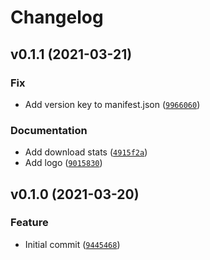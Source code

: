 # Changelog

<!--next-version-placeholder-->

## v0.1.1 (2021-03-21)
### Fix
* Add version key to manifest.json ([`9966060`](https://github.com/alandtse/pr_custom_component/commit/9966060a08d124a69c079947c317f4dd3841d0da))

### Documentation
* Add download stats ([`4915f2a`](https://github.com/alandtse/pr_custom_component/commit/4915f2aface4765989e67ab186f4f5b5f45ffd2d))
* Add logo ([`9015830`](https://github.com/alandtse/pr_custom_component/commit/90158300803a25989dab8953bd9eb77a982a2792))

## v0.1.0 (2021-03-20)
### Feature
* Initial commit ([`9445468`](https://github.com/alandtse/pr_custom_component/commit/94454682438ba518a000b2b56696cd37c3402ddb))

